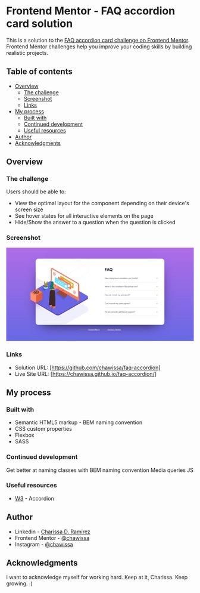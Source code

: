 # Frontend Mentor - FAQ accordion card solution

This is a solution to the [FAQ accordion card challenge on Frontend Mentor](https://www.frontendmentor.io/challenges/faq-accordion-card-XlyjD0Oam). Frontend Mentor challenges help you improve your coding skills by building realistic projects.

## Table of contents

- [Overview](#overview)
  - [The challenge](#the-challenge)
  - [Screenshot](#screenshot)
  - [Links](#links)
- [My process](#my-process)
  - [Built with](#built-with)
  - [Continued development](#continued-development)
  - [Useful resources](#useful-resources)
- [Author](#author)
- [Acknowledgments](#acknowledgments)

## Overview

### The challenge

Users should be able to:

- View the optimal layout for the component depending on their device's screen size
- See hover states for all interactive elements on the page
- Hide/Show the answer to a question when the question is clicked

### Screenshot

![](images/screenshot.jpg)

### Links

- Solution URL: [https://github.com/chawissa/faq-accordion]
- Live Site URL: [https://chawissa.github.io/faq-accordion/]

## My process

### Built with

- Semantic HTML5 markup - BEM naming convention
- CSS custom properties
- Flexbox
- SASS

### Continued development

Get better at naming classes with BEM naming convention
Media queries
JS

### Useful resources

- [W3](https://www.w3schools.com/howto/howto_js_accordion.asp) - Accordion

## Author

- Linkedin - [Charissa D. Ramirez ](https://www.linkedin.com/in/chawissa/)
- Frontend Mentor - [@chawissa](https://www.frontendmentor.io/profile/chawissa)
- Instagram - [@chawissa](https://www.instagram.com/chawissa/)

## Acknowledgments

I want to acknowledge myself for working hard. Keep at it, Charissa. Keep growing. :)

